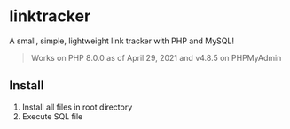 # linktracker
A small, simple, lightweight link tracker with PHP and MySQL!
> Works on PHP 8.0.0 as of April 29, 2021 and v4.8.5 on PHPMyAdmin
## Install
1. Install all files in root directory
2. Execute SQL file

